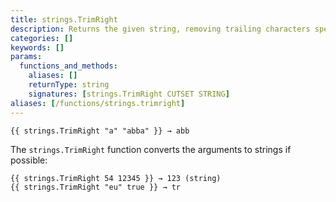 ```yaml
---
title: strings.TrimRight
description: Returns the given string, removing trailing characters specified in the cutset.
categories: []
keywords: []
params:
  functions_and_methods:
    aliases: []
    returnType: string
    signatures: [strings.TrimRight CUTSET STRING]
aliases: [/functions/strings.trimright]
---
```


```go-html-template
{{ strings.TrimRight "a" "abba" }} → abb
```

The `strings.TrimRight` function converts the arguments to strings if possible:

```go-html-template
{{ strings.TrimRight 54 12345 }} → 123 (string)
{{ strings.TrimRight "eu" true }} → tr
```
